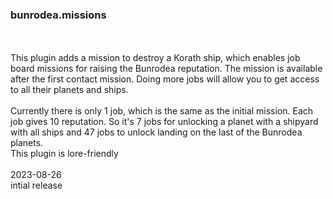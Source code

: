 ### bunrodea.missions <br>
<br>
<br>
This plugin adds a mission to destroy a Korath ship, which enables job board missions for raising the Bunrodea reputation. The mission is available after the first contact mission. Doing more jobs will allow you to get access to all their planets and ships.<br>
<br>
Currently there is only 1 job, which is the same as the initial mission. Each job gives 10 reputation. So it's 7 jobs for unlocking a planet with a shipyard with all ships and 47 jobs to unlock landing on the last of the Bunrodea planets.<br>
This plugin is lore-friendly<br>
<br>
2023-08-26<br>
intial release<br>

